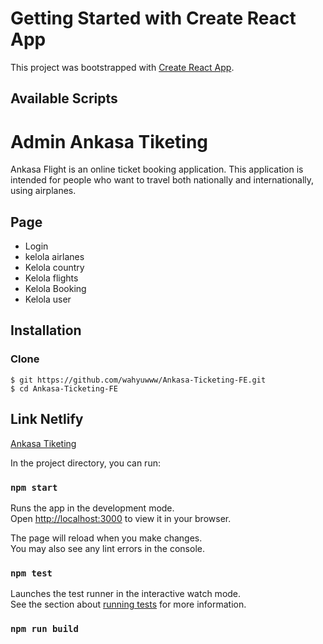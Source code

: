 # Getting Started with Create React App

This project was bootstrapped with [Create React App](https://github.com/facebook/create-react-app).

## Available Scripts

# Admin Ankasa Tiketing
Ankasa Flight is an online ticket booking application. This application is intended for people who want to travel both nationally and internationally, using airplanes.


## Page
* Login
* kelola airlanes
* Kelola country
* Kelola flights
* Kelola Booking
* Kelola user

## Installation
### Clone
```
$ git https://github.com/wahyuwww/Ankasa-Ticketing-FE.git
$ cd Ankasa-Ticketing-FE
```

## Link Netlify
[Ankasa Tiketing](https://admin-angkasa-group.netlify.app/)


In the project directory, you can run:

### `npm start`

Runs the app in the development mode.\
Open [http://localhost:3000](http://localhost:3000) to view it in your browser.

The page will reload when you make changes.\
You may also see any lint errors in the console.

### `npm test`

Launches the test runner in the interactive watch mode.\
See the section about [running tests](https://facebook.github.io/create-react-app/docs/running-tests) for more information.

### `npm run build`